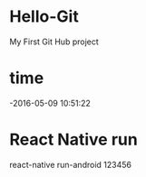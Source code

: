 # Hello-Git
My First Git Hub project
# time
-2016-05-09 10:51:22
# React Native run
react-native run-android
123456